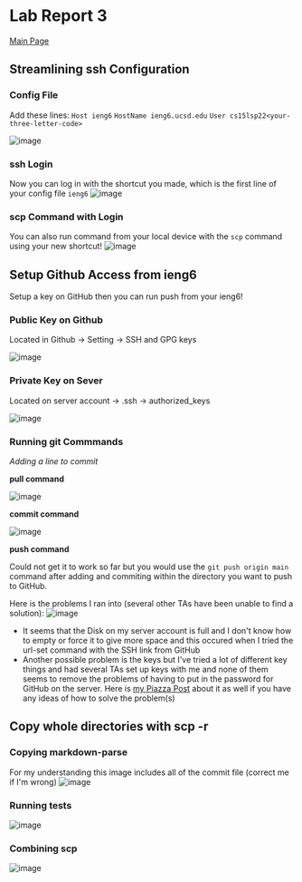 # Lab Report 3
[Main Page](https://hsflores7.github.io/cse15l-lab-reports/index.html)

## Streamlining ssh Configuration

### Config File
Add these lines:
`Host ieng6`
`HostName ieng6.ucsd.edu`
`User cs15lsp22<your-three-letter-code>`

![image](https://user-images.githubusercontent.com/103228508/167325344-6cf83cee-9661-4774-97b6-8db7a3cf7f31.png)

### ssh Login
Now you can log in with the shortcut you made, which is the first line of your config file `ieng6`
![image](https://user-images.githubusercontent.com/103228508/167325399-35c143da-8308-44a9-8e8b-2c3e38bf25b0.png)

### scp Command with Login
You can also run command from your local device with the `scp` command using your new shortcut!
![image](https://user-images.githubusercontent.com/103228508/167325204-bda08e5a-fd70-4829-9dce-812078f69c66.png)



## Setup Github Access from ieng6
Setup a key on GitHub then you can run push from your ieng6!
### Public Key on Github
Located in Github -> Setting -> SSH and GPG keys

![image](https://user-images.githubusercontent.com/103228508/167325631-e7cb75e8-7f75-43ee-a715-569a8ac21817.png)

### Private Key on Sever
Located on server account -> .ssh -> authorized_keys 

![image](https://user-images.githubusercontent.com/103228508/167325876-bc3b4c94-e13d-43dd-9c20-9ebe293c726c.png)

### Running git Commmands
*Adding a line to commit*

**pull command**

![image](https://user-images.githubusercontent.com/103228508/167326991-0dc3d08e-c25d-4f55-8049-0547b7a60180.png)

**commit command**

![image](https://user-images.githubusercontent.com/103228508/167329354-5b426a65-5d23-4bcb-935a-9d15e85da7c4.png)

**push command**

Could not get it to work so far but you would use the `git push origin main` command after adding and commiting within the 
directory you want to push to GitHub.

Here is the problems I ran into (several other TAs have been unable to find a solution):
![image](https://user-images.githubusercontent.com/103228508/168731778-8ab5bbd8-e908-4e37-a38d-94bd6343475b.png)

* It seems that the Disk on my server account is full and I don't know how to empty or force it to give more space and this occured when I tried the url-set command with the SSH link from GitHub
* Another possible problem is the keys but I've tried a lot of different key things and had several TAs set up keys with me and none of them seems to remove the problems of having to put in the password for GitHub on the server.
Here is [my Piazza Post](https://piazza.com/class/l0lgl3r7ph370k?cid=609) about it as well if you have any ideas of how to solve the problem(s)
## Copy whole directories with scp -r
### Copying markdown-parse

For my understanding this image includes all of the commit file (correct me if I'm wrong)
![image](https://user-images.githubusercontent.com/103228508/167335192-a3a3a470-c094-48ff-9383-306c7a467d2f.png)

### Running tests
![image](https://user-images.githubusercontent.com/103228508/167335883-2f312382-4db9-4ece-a8ee-44b355c0a4b3.png)

### Combining scp
![image](https://user-images.githubusercontent.com/103228508/167336906-0d9e5df6-9690-47dd-bbd6-064c3e408cff.png)
